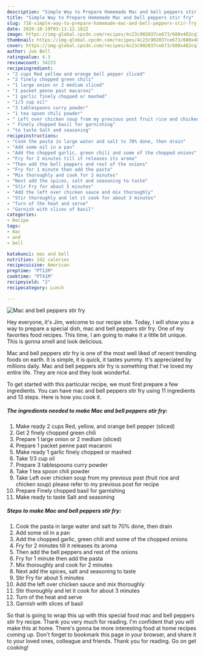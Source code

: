```yaml
---
description: "Simple Way to Prepare Homemade Mac and bell peppers stir fry"
title: "Simple Way to Prepare Homemade Mac and bell peppers stir fry"
slug: 716-simple-way-to-prepare-homemade-mac-and-bell-peppers-stir-fry
date: 2020-10-19T03:11:12.182Z
image: https://img-global.cpcdn.com/recipes/4c23c902037ce673/680x482cq70/mac-and-bell-peppers-stir-fry-recipe-main-photo.jpg
thumbnail: https://img-global.cpcdn.com/recipes/4c23c902037ce673/680x482cq70/mac-and-bell-peppers-stir-fry-recipe-main-photo.jpg
cover: https://img-global.cpcdn.com/recipes/4c23c902037ce673/680x482cq70/mac-and-bell-peppers-stir-fry-recipe-main-photo.jpg
author: Joe Bell
ratingvalue: 4.3
reviewcount: 34233
recipeingredient:
- "2 cups Red yellow and orange bell pepper sliced"
- "2 finely chopped green chili"
- "1 large onion or 2 medium sliced"
- "1 packet penne past macaroni"
- "1 garlic finely chopped or mashed"
- "1/3 cup oil"
- "3 tablespoons curry powder"
- "1 tea spoon chili powder"
- " Left over chicken soup from my previous post fruit rice and chicken soup please refer to my previous post for recipe"
- " Finely chopped basil for garnishing"
- "to taste Salt and seasoning"
recipeinstructions:
- "Cook the pasta in large water and salt to 70% done, then drain"
- "Add some oil in a pan"
- "Add the chopped garlic, green chili and some of the chopped onions"
- "Fry for 2 minutes till it releases its aroma"
- "Then add the bell peppers and rest of the onions"
- "Fry for 1 minute then add the pasta"
- "Mix thoroughly and cook for 2 minutes"
- "Next add the spices, salt and seasoning to taste"
- "Stir Fry for about 5 minutes"
- "Add the left over chicken sauce and mix thoroughly"
- "Stir thoroughly and let it cook for about 3 minutes"
- "Turn of the heat and serve"
- "Garnish with slices of basil"
categories:
- Recipe
tags:
- mac
- and
- bell

katakunci: mac and bell 
nutrition: 242 calories
recipecuisine: American
preptime: "PT12M"
cooktime: "PT41M"
recipeyield: "2"
recipecategory: Lunch

---
```



![Mac and bell peppers stir fry](https://img-global.cpcdn.com/recipes/4c23c902037ce673/680x482cq70/mac-and-bell-peppers-stir-fry-recipe-main-photo.jpg)

Hey everyone, it's Jim, welcome to our recipe site. Today, I will show you a way to prepare a special dish, mac and bell peppers stir fry. One of my favorites food recipes. This time, I am going to make it a little bit unique. This is gonna smell and look delicious.



Mac and bell peppers stir fry is one of the most well liked of recent trending foods on earth. It is simple, it is quick, it tastes yummy. It's appreciated by millions daily. Mac and bell peppers stir fry is something that I've loved my entire life. They are nice and they look wonderful.


To get started with this particular recipe, we must first prepare a few ingredients. You can have mac and bell peppers stir fry using 11 ingredients and 13 steps. Here is how you cook it.

<!--inarticleads1-->

##### The ingredients needed to make Mac and bell peppers stir fry:

1. Make ready 2 cups Red, yellow, and orange bell pepper (sliced)
1. Get 2 finely chopped green chili
1. Prepare 1 large onion or 2 medium (sliced)
1. Prepare 1 packet penne past macaroni
1. Make ready 1 garlic finely chopped or mashed
1. Take 1/3 cup oil
1. Prepare 3 tablespoons curry powder
1. Take 1 tea spoon chili powder
1. Take  Left over chicken soup from my previous post (fruit rice and chicken soup) please refer to my previous post for recipe
1. Prepare  Finely chopped basil for garnishing
1. Make ready to taste Salt and seasoning




<!--inarticleads2-->

##### Steps to make Mac and bell peppers stir fry:

1. Cook the pasta in large water and salt to 70% done, then drain
1. Add some oil in a pan
1. Add the chopped garlic, green chili and some of the chopped onions
1. Fry for 2 minutes till it releases its aroma
1. Then add the bell peppers and rest of the onions
1. Fry for 1 minute then add the pasta
1. Mix thoroughly and cook for 2 minutes
1. Next add the spices, salt and seasoning to taste
1. Stir Fry for about 5 minutes
1. Add the left over chicken sauce and mix thoroughly
1. Stir thoroughly and let it cook for about 3 minutes
1. Turn of the heat and serve
1. Garnish with slices of basil




So that is going to wrap this up with this special food mac and bell peppers stir fry recipe. Thank you very much for reading. I'm confident that you will make this at home. There's gonna be more interesting food at home recipes coming up. Don't forget to bookmark this page in your browser, and share it to your loved ones, colleague and friends. Thank you for reading. Go on get cooking!
